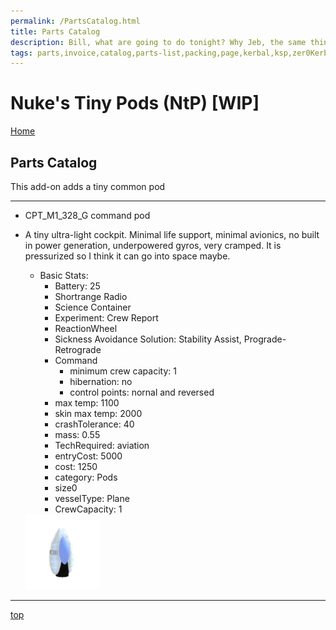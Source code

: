 ```yaml
---
permalink: /PartsCatalog.html
title: Parts Catalog
description: Bill, what are going to do tonight? Why Jeb, the same thing we do every night, Take over the world!
tags: parts,invoice,catalog,parts-list,packing,page,kerbal,ksp,zer0Kerbal,zedK
---
```


<!-- PartsCatalog.md v1.1.4.0
Nuke's Tiny Pods (NtP)
created: 01 Feb 2022
updated: 15 May 2022 -->

<script src="https://kit.fontawesome.com/0ea5493613.js" crossorigin="anonymous"></script>
<i class="fa-solid fa-explosion fa-beat-fade fa-3x" style="--fa-beat-fade-opacity: 0.1; --fa-beat-fade-scale: 1.25;color: #FF7E03" ></i>

# Nuke's Tiny Pods (NtP) [WIP]

[Home](./index.md)

## Parts Catalog

This add-on adds a tiny common pod

---

* CPT_M1_328_G command pod
* A tiny ultra-light cockpit. Minimal life support, minimal avionics, no built in power generation, underpowered gyros, very cramped. It is pressurized so I think it can go into space maybe.
  * Basic Stats:
    * Battery: 25
    * Shortrange Radio
    * Science Container
    * Experiment: Crew Report
    * ReactionWheel
    * Sickness Avoidance Solution: Stability Assist, Prograde-Retrograde
    * Command
      * minimum crew capacity: 1
      * hibernation: no
      * control points: nornal and reversed
    * max temp: 1100
    * skin max temp: 2000
    * crashTolerance: 40
    * mass: 0.55
    * TechRequired: aviation
    * entryCost: 5000
    * cost: 1250
    * category: Pods
    * size0
    * vesselType: Plane
    * CrewCapacity: 1

  <img src="https://raw.githubusercontent.com/zer0Kerbal/NukesTinyPods/master/GameData/Nuke/NukesTinyPods/Parts/%40thumbs/ntp-cockpit_icon.png" alt="Tiny Pod" width="25%" height="25%" />

---

[top](#Parts-Catalog)

<!-- this file CC BY-ND 4.0 by zer0Kerbal -->